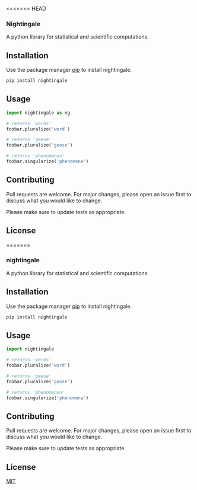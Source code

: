 <<<<<<< HEAD
### Nightingale

A python library for statistical and scientific computations.

## Installation

Use the package manager [pip](https://pip.pypa.io/en/stable/) to install nightingale.

```bash
pip install nightingale
```

## Usage

```python
import nightingale as ng

# returns 'words'
foobar.pluralize('word')

# returns 'geese'
foobar.pluralize('goose')

# returns 'phenomenon'
foobar.singularize('phenomena')
```

## Contributing
Pull requests are welcome. For major changes, please open an issue first to discuss what you would like to change.

Please make sure to update tests as appropriate.

## License
=======
### nightingale

A python library for statistical and scientific computations.

## Installation

Use the package manager [pip](https://pip.pypa.io/en/stable/) to install nightingale.

```bash
pip install nightingale
```

## Usage

```python
import nightingale

# returns 'words'
foobar.pluralize('word')

# returns 'geese'
foobar.pluralize('goose')

# returns 'phenomenon'
foobar.singularize('phenomena')
```

## Contributing
Pull requests are welcome. For major changes, please open an issue first to discuss what you would like to change.

Please make sure to update tests as appropriate.

## License
[MIT](https://choosealicense.com/licenses/mit/)